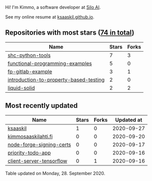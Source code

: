 Hi! I'm Kimmo, a software developer at [Silo AI](https://silo.ai/).

See my online resume at [ksaaskil.github.io](https://ksaaskil.github.io).

<!-- repositories starts -->

## Repositories with most stars ([74 in total](https://github.com/ksaaskil?tab=repositories))
| Name        | Stars           | Forks  |
| ------------- |-------------| -----|
|[shc-python-tools](https://github.com/ksaaskil/shc-python-tools)|7|3
|[functional-programming-examples](https://github.com/ksaaskil/functional-programming-examples)|5|0
|[fp-gitlab-example](https://github.com/ksaaskil/fp-gitlab-example)|3|1
|[introduction-to-property-based-testing](https://github.com/ksaaskil/introduction-to-property-based-testing)|2|0
|[liquid-solid](https://github.com/ksaaskil/liquid-solid)|2|2

<!-- repositories ends -->
<!-- recent_repositories starts -->

## Most recently updated
| Name        | Stars           | Forks  | Updated at
| ------------- |-------------| -----|-----|
|[ksaaskil](https://github.com/ksaaskil/ksaaskil)|1|0|2020-09-27
|[kimmosaaskilahti.fi](https://github.com/ksaaskil/kimmosaaskilahti.fi)|0|0|2020-09-20
|[node-forge-signing-certs](https://github.com/ksaaskil/node-forge-signing-certs)|0|0|2020-09-17
|[priority-todo-app](https://github.com/ksaaskil/priority-todo-app)|0|0|2020-09-16
|[client-server-tensorflow](https://github.com/ksaaskil/client-server-tensorflow)|0|1|2020-09-16

<!-- recent_repositories ends -->
<!-- updated_at starts -->
Table updated on Monday, 28. September 2020.
<!-- updated_at ends -->

